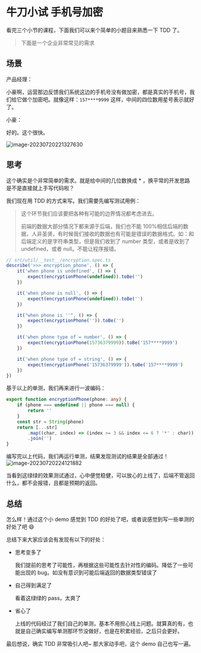 # 牛刀小试 手机号加密

看完三个小节的课程，下面我们可以来个简单的小题目来熟悉一下 TDD 了。

> 下面是一个企业非常常见的需求

## 场景

产品经理：

小豪啊，运营那边反馈我们系统这边的手机号没有做加密，都是真实的手机号，我们给它做个加密吧。就像这样：`157****9999` 这样，中间的四位数用星号表示就好了。

小豪：

好的。这个很快。

![image-20230720221327630](https://image.jimmyxuexue.top/img/202307202213715.png)

## 思考

这个确实是个非常简单的需求。就是给中间的几位数换成 \* ，换平常的开发思路是不是直接就上手写代码啦？

我们现在用 TDD 的方式来写。我们需要先编写测试用例：

> 这个环节我们应该要把各种有可能的边界情况都考虑进去。
>
> 前端的数据大部分情况下都来源于后端，我们也不能 100%相信后端的数据，人非圣贤，有时候我们接收的数据也有可能是错误的数据格式。如：和后端定义的是字符串类型，但是我们收到了 number 类型，或者是收到了 undefined，或者 null。不能让程序报错。

```ts
// src/util/__test__/encryption.spec.ts
describe('>>> encryption_phone', () => {
	it('when phone is undefined', () => {
		expect(encryptionPhone(undefined)).toBe('')
	})

	it('when phone is null', () => {
		expect(encryptionPhone(undefined)).toBe('')
	})

	it("when phone is ''", () => {
		expect(encryptionPhone('')).toBe('')
	})

	it('when phone type of = number', () => {
		expect(encryptionPhone(15736379999)).toBe('157****9999')
	})

	it('when phone type of = string', () => {
		expect(encryptionPhone('15736379999')).toBe('157****9999')
	})
})
```

基于以上的单测，我们再来进行一波编码：

```ts
export function encryptionPhone(phone: any) {
	if (phone === undefined || phone === null) {
		return ''
	}
	const str = String(phone)
	return [...str]
		.map((char, index) => (index >= 3 && index <= 6 ? '*' : char))
		.join('')
}
```

编写完以上代码，我们再运行单测，结果发现测试的结果是全部通过！
![image-20230720224121882](https://image.jimmyxuexue.top/img/202307202241936.png)

当看到这绿绿的效果测试通过，心中便觉稳健，可以放心的上线了，后端不管返回什么，都不会报错，且都是预期的返回。

## 总结

怎么样！通过这个小 demo 感觉到 TDD 的好处了吧，或者说感觉到写一些单测的好处了吧 😄

总结下来大家应该会有发现有以下的好处：

- 思考变多了

  我们提前的思考了可能性，再根据这些可能性去针对性的编码。降低了一些可能出现的 bug。如没有意识到可能后端返回的数据类型错误了

- 自己得到满足了

  看着这绿绿的 pass，太爽了

- 省心了

  上线的代码经过了我们自己的单测，基本不用担心线上问题。就算真的有，也就是自己确实编写单测那环节没做好，也是在积累经验，之后只会更好。

最后想说，确实 TDD 非常吸引人吧~ 那大家动手吧，这个 demo 自己也写一遍。
